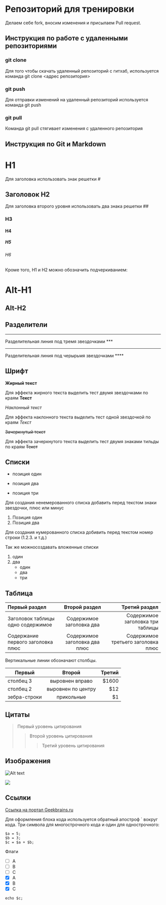 # Репозиторий для тренировки

Делаем себе fork, вносим изменения и присылаем Pull request.

## Инструкция по работе с удаленными репозиториями

### git clone

Для того чтобы скачать удаленный репозиторий с гитхаб, используется команда git clone <адрес репозитория>

### git push

Для отправки изменений на удаленный репозиторий используется команда git push

### git pull
Команда git pull стягивает изменения с удаленного репозитория

## Инструкция по Git и Markdown

# H1 

Для заголовка использовать знак решетки #

## Заголовок H2

Для заголовка второго уровня использовать два знака решетки ##

### H3
#### H4
##### H5
###### H6

Кроме того, H1 и H2 можно обозначить подчеркиванием:

Alt-H1
======

Alt-H2
------

## Разделители

***
Разделительная линия под тремя звездочками ***

****
Разделительная линия под черырьмя звездочками ****

## Шрифт

**Жирный текст**

Для эффекта жирного текста выделить тест двумя звездочками по краям **Текст**

*Наклонный текст*

Для эффекта наклонного текста выделить тест одной звездочкой по краям *Текст*

~~Зачеркнутый текст~~

Для эффекта зачеркнутого текста выделить тест двумя знаками тильды по краям ~~Текст~~

## Списки

* позиция один
+ позиция два
- позиция три

Для создания ненемерованного списка добавить перед текстом знаки звездочки, плюс или минус

1. Позиция один
2. Позиция два

Для создания нумерованного списка добивить перед текстом номер строки (1.2.3. и т.д.)

Так же можносоздавать вложенные списки
1. один
2. два
   * один
   * два
   + три

## Таблица

Первый раздел | Второй раздел | Третий раздел
:-|:-:|-:
Заголовок таблицы одно содержимое | Содержимое заголовка два | Содержимое заголовка три таблицы
Содержание первого заголовка плюс | Содержимое заголовка два плюс | Содержимое третьего заголовка плюс


Вертикальные линии обозначают столбцы.

| Первый        |       Второй       | Третий|
| ------------- |:------------------:| -----:|
| столбец 3     | выровнен вправо    | $1600 |
| столбец 2     | выровнен по центру |   $12 |
| зебра-строки  | прикольные         |    $1 |


## Цитаты

> Первый уровень цитирования
>>Второй уровень цитирования
>>>Третий уровень цитирования

##  Изображения 

![Alt text](https://picsum.photos/800/600)

![](Markdown.png)

## Ссылки

[Ссылка на портал Geekbrains.ru](https://gb.ru/)

Для оформления блока кода используется обратный апостроф ` вокруг кода. Три символа для многострочного кода и один для однострочного: 

```
$a = 5; 
$b = 3; 
$c = $a + $b; 
``` 

Флаги

- [ ] A  
- [ ] B  
- [ ] C  
- [x] A  
- [x] B  
- [x] C  

`echo $c;`